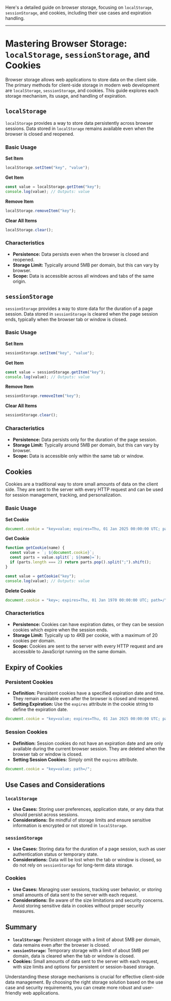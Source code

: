 Here's a detailed guide on browser storage, focusing on `localStorage`, `sessionStorage`, and cookies, including their use cases and expiration handling.

---

# Mastering Browser Storage: `localStorage`, `sessionStorage`, and Cookies

Browser storage allows web applications to store data on the client side. The primary methods for client-side storage in modern web development are `localStorage`, `sessionStorage`, and cookies. This guide explores each storage mechanism, its usage, and handling of expiration.

## `localStorage`

`localStorage` provides a way to store data persistently across browser sessions. Data stored in `localStorage` remains available even when the browser is closed and reopened.

### Basic Usage

**Set Item**

```javascript
localStorage.setItem("key", "value");
```

**Get Item**

```javascript
const value = localStorage.getItem("key");
console.log(value); // Outputs: value
```

**Remove Item**

```javascript
localStorage.removeItem("key");
```

**Clear All Items**

```javascript
localStorage.clear();
```

### Characteristics

- **Persistence:** Data persists even when the browser is closed and reopened.
- **Storage Limit:** Typically around 5MB per domain, but this can vary by browser.
- **Scope:** Data is accessible across all windows and tabs of the same origin.

## `sessionStorage`

`sessionStorage` provides a way to store data for the duration of a page session. Data stored in `sessionStorage` is cleared when the page session ends, typically when the browser tab or window is closed.

### Basic Usage

**Set Item**

```javascript
sessionStorage.setItem("key", "value");
```

**Get Item**

```javascript
const value = sessionStorage.getItem("key");
console.log(value); // Outputs: value
```

**Remove Item**

```javascript
sessionStorage.removeItem("key");
```

**Clear All Items**

```javascript
sessionStorage.clear();
```

### Characteristics

- **Persistence:** Data persists only for the duration of the page session.
- **Storage Limit:** Typically around 5MB per domain, but this can vary by browser.
- **Scope:** Data is accessible only within the same tab or window.

## Cookies

Cookies are a traditional way to store small amounts of data on the client side. They are sent to the server with every HTTP request and can be used for session management, tracking, and personalization.

### Basic Usage

**Set Cookie**

```javascript
document.cookie = "key=value; expires=Thu, 01 Jan 2025 00:00:00 UTC; path=/";
```

**Get Cookie**

```javascript
function getCookie(name) {
  const value = `; ${document.cookie}`;
  const parts = value.split(`; ${name}=`);
  if (parts.length === 2) return parts.pop().split(";").shift();
}

const value = getCookie("key");
console.log(value); // Outputs: value
```

**Delete Cookie**

```javascript
document.cookie = "key=; expires=Thu, 01 Jan 1970 00:00:00 UTC; path=/";
```

### Characteristics

- **Persistence:** Cookies can have expiration dates, or they can be session cookies which expire when the session ends.
- **Storage Limit:** Typically up to 4KB per cookie, with a maximum of 20 cookies per domain.
- **Scope:** Cookies are sent to the server with every HTTP request and are accessible to JavaScript running on the same domain.

## Expiry of Cookies

### Persistent Cookies

- **Definition:** Persistent cookies have a specified expiration date and time. They remain available even after the browser is closed and reopened.
- **Setting Expiration:** Use the `expires` attribute in the cookie string to define the expiration date.

```javascript
document.cookie = "key=value; expires=Thu, 01 Jan 2025 00:00:00 UTC; path=/";
```

### Session Cookies

- **Definition:** Session cookies do not have an expiration date and are only available during the current browser session. They are deleted when the browser tab or window is closed.
- **Setting Session Cookies:** Simply omit the `expires` attribute.

```javascript
document.cookie = "key=value; path=/";
```

## Use Cases and Considerations

### `localStorage`

- **Use Cases:** Storing user preferences, application state, or any data that should persist across sessions.
- **Considerations:** Be mindful of storage limits and ensure sensitive information is encrypted or not stored in `localStorage`.

### `sessionStorage`

- **Use Cases:** Storing data for the duration of a page session, such as user authentication status or temporary state.
- **Considerations:** Data will be lost when the tab or window is closed, so do not rely on `sessionStorage` for long-term data storage.

### Cookies

- **Use Cases:** Managing user sessions, tracking user behavior, or storing small amounts of data sent to the server with each request.
- **Considerations:** Be aware of the size limitations and security concerns. Avoid storing sensitive data in cookies without proper security measures.

## Summary

- **`localStorage`:** Persistent storage with a limit of about 5MB per domain, data remains even after the browser is closed.
- **`sessionStorage`:** Temporary storage with a limit of about 5MB per domain, data is cleared when the tab or window is closed.
- **Cookies:** Small amounts of data sent to the server with each request, with size limits and options for persistent or session-based storage.

Understanding these storage mechanisms is crucial for effective client-side data management. By choosing the right storage solution based on the use case and security requirements, you can create more robust and user-friendly web applications.
